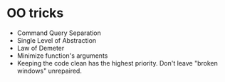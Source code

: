 # OO tricks

* Command Query Separation
* Single Level of Abstraction
* Law of Demeter
* Minimize function's arguments
* Keeping the code clean has the highest priority. Don't leave "broken windows" unrepaired.
